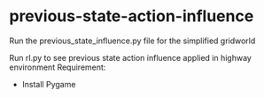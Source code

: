 # previous-state-action-influence

Run the previous_state_influence.py file for the simplified gridworld

Run rl.py to see previous state action influence applied in highway environment
Requirement: 
 - Install Pygame
